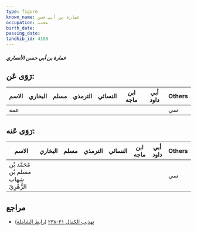 ```yaml
---
type: figure
known_name: عمارة بن أبي حسن
occupation: محدث
birth_date:
passing_date:
tahdhib_id: 4180
---
```

##### عمارة بن أبي حسن الأنصاري

## رَوَى عَن:
| الاسم | البخاري | مسلم | الترمذي | النسائي | ابن ماجه | أبي داود | Others |
| ----- | ------- | ---- | ------- | ------- | -------- | -------- | ------ |
| عمه   |         |      |         |         |          |          | سي     |
## رَوَى عَنه:
| الاسم                                  | البخاري | مسلم | الترمذي | النسائي | ابن ماجه | أبي داود | Others |
| -------------------------------------- | ------- | ---- | ------- | ------- | -------- | -------- | ------ |
| مُحَمَّد بْن مسلم بْن شهاب الزُّهْرِيّ |         |      |         |         |          |          | سي     |
## مراجع
- [تهذيب الكمال ٢١-٢٣٨](obsidian://open?vault=Tahdhib-al-Kamal&file=Figures/٤١٨٠-عمارة%20بن%20أبي%20حسن%20الأنصاري) ([رابط الشاملة](https://shamela.ws/book/3722/10885))